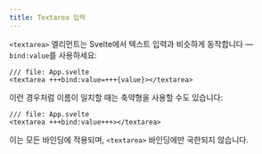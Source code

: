 ```yaml
---
title: Textarea 입력
---
```


`<textarea>` 엘리먼트는 Svelte에서 텍스트 입력과 비슷하게 동작합니다 — `bind:value`를 사용하세요:

```svelte
/// file: App.svelte
<textarea +++bind:value=+++{value}></textarea>
```

이런 경우처럼 이름이 일치할 때는 축약형을 사용할 수도 있습니다:

```svelte
/// file: App.svelte
<textarea +++bind:value+++></textarea>
```

이는 모든 바인딩에 적용되며, `<textarea>` 바인딩에만 국한되지 않습니다.

